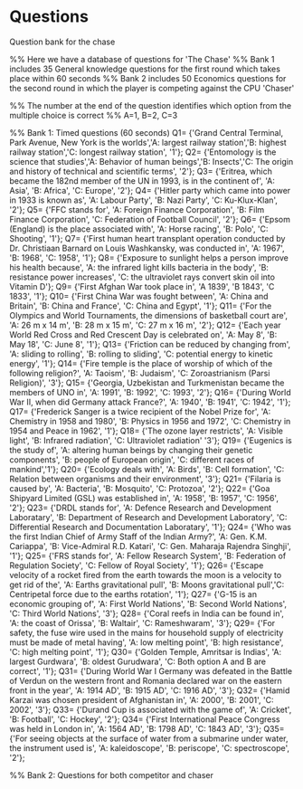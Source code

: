 # Questions
Question bank for the chase

%% Here we have a database of questions for 'The Chase'
%% Bank 1 includes 35 General knowledge questions for the first round which takes place within 60 seconds 
%% Bank 2 includes 50 Economics questions for the second round in which the player is competing against the CPU 'Chaser'

%% The number at the end of the question identifies which option from the multiple choice is correct
%% A=1, B=2, C=3

%% Bank 1: Timed questions (60 seconds) 
Q1= {'Grand Central Terminal, Park Avenue, New York is the worlds','A: largest railway station','B: highest railway station','C: longest railway station', '1'};
Q2= {'Entomology is the science that studies','A: Behavior of human beings','B: Insects','C: The origin and history of technical and scientific terms', '2'};
Q3= {'Eritrea, which became the 182nd member of the UN in 1993, is in the continent of', 'A: Asia', 'B: Africa', 'C: Europe', '2'};
Q4= {'Hitler party which came into power in 1933 is known as', 'A: Labour Party', 'B: Nazi Party', 'C: Ku-Klux-Klan', '2'};
Q5= {'FFC stands for', 'A: Foreign Finance Corporation', 'B: Film Finance Corporation', 'C: Federation of Football Council', '2'};
Q6= {'Epsom (England) is the place associated with', 'A: Horse racing', 'B: Polo', 'C: Shooting', '1'};
Q7= {'First human heart transplant operation conducted by Dr. Christiaan Barnard on Louis Washkansky, was conducted in', 'A: 1967', 'B: 1968', 'C: 1958', '1'};
Q8= {'Exposure to sunlight helps a person improve his health because', 'A: the infrared light kills bacteria in the body', 'B: resistance power increases', 'C: the ultraviolet rays convert skin oil into Vitamin D'};
Q9= {'First Afghan War took place in', 'A 1839', 'B 1843', 'C 1833', '1'};
Q10= {'First China War was fought between', 'A: China and Britain', 'B: China and France', 'C: China and Egypt', '1'};
Q11= {'For the Olympics and World Tournaments, the dimensions of basketball court are', 'A: 26 m x 14 m', 'B: 28 m x 15 m', 'C: 27 m x 16 m', '2'};
Q12= {'Each year World Red Cross and Red Crescent Day is celebrated on', 'A: May 8', 'B: May 18', 'C: June 8', '1'};
Q13= {'Friction can be reduced by changing from', 'A: sliding to rolling', 'B: rolling to sliding', 'C: potential energy to kinetic energy', '1'};
Q14= {'Fire temple is the place of worship of which of the following religion?', 'A: Taoism', 'B: Judaism', 'C: Zoroastrianism (Parsi Religion)', '3'};
Q15= {'Georgia, Uzbekistan and Turkmenistan became the members of UNO in', 'A: 1991', 'B: 1992', 'C: 1993', '2'};
Q16= {'During World War II, when did Germany attack France?', 'A: 1940', 'B: 1941', 'C: 1942', '1'};
Q17= {'Frederick Sanger is a twice recipient of the Nobel Prize for', 'A: Chemistry in 1958 and 1980', 'B: Physics in 1956 and 1972', 'C: Chemistry in 1954 and Peace in 1962', '1'};
Q18= {'The ozone layer restricts', 'A: Visible light', 'B: Infrared radiation', 'C: Ultraviolet radiation' '3'};
Q19= {'Eugenics is the study of', 'A: altering human beings by changing their genetic components', 'B: people of European origin', 'C: different races of mankind','1'};
Q20= {'Ecology deals with', 'A: Birds', 'B: Cell formation', 'C: Relation between organisms and their environment', '3'};
Q21= {'Filaria is caused by', 'A: Bacteria', 'B: Mosquito', 'C: Protozoa', '2'};
Q22= {'Goa Shipyard Limited (GSL) was established in', 'A: 1958', 'B: 1957', 'C: 1956', '2'};
Q23= {'DRDL stands for', 'A: Defence Research and Development Laboratary', 'B: Department of Research and Development Laboratory', 'C: Differential Research and Documentation Laboratary', '1'};
Q24= {'Who was the first Indian Chief of Army Staff of the Indian Army?', 'A: Gen. K.M. Cariappa', 'B: Vice-Admiral R.D. Katari', 'C:	Gen. Maharaja Rajendra Singhji', '1'};
Q25= {'FRS stands for', 'A: Fellow Research System', 'B: Federation of Regulation Society', 'C: Fellow of Royal Society', '1'};
Q26= {'Escape velocity of a rocket fired from the earth towards the moon is a velocity to get rid of the', 'A: Earths gravitational pull', 'B: Moons gravitational pull','C: Centripetal force due to the earths rotation', '1'};
Q27= {'G-15 is an economic grouping of', 'A: First World Nations', 'B: Second World Nations', 'C: Third World Nations', '3'};
Q28= {'Coral reefs in India can be found in', 'A: the coast of Orissa', 'B:	Waltair', 'C: Rameshwaram', '3'};
Q29= {'For safety, the fuse wire used in the mains for household supply of electricity must be made of metal having', 'A: low melting point', 'B: high resistance', 'C: high melting point', '1'};
Q30= {'Golden Temple, Amritsar is Indias', 'A: largest Gurdwara', 'B: oldest Gurudwara', 'C: Both option A and B are correct', '1'};
Q31= {'During World War I Germany was defeated in the Battle of Verdun on the western front and Romania declared war on the eastern front in the year', 'A: 1914 AD', 'B: 1915 AD', 'C: 1916 AD', '3'};
Q32= {'Hamid Karzai was chosen president of Afghanistan in', 'A: 2000', 'B: 2001', 'C: 2002', '3'};
Q33= {'Durand Cup is associated with the game of', 'A: Cricket', 'B: Football', 'C: Hockey', '2'};
Q34= {'First International Peace Congress was held in London in', 'A: 1564 AD', 'B: 1798 AD', 'C: 1843 AD', '3'};
Q35= {'For seeing objects at the surface of water from a submarine under water, the instrument used is', 'A: kaleidoscope', 'B: periscope', 'C: spectroscope', '2'};

%% Bank 2: Questions for both competitor and chaser
